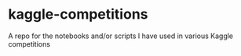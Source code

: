 # kaggle-competitions
A repo for the notebooks and/or scripts I have used in various Kaggle competitions
